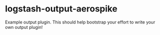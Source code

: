 # logstash-output-aerospike
Example output plugin. This should help bootstrap your effort to write your own output plugin!
